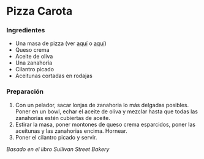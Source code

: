 # Pizza Carota

### Ingredientes

- Una masa de pizza (ver [aquí](pizza-pb.md) o [aquí](pizza-20min.md))
- Queso crema
- Aceite de oliva
- Una zanahoria
- Cilantro picado
- Aceitunas cortadas en rodajas

### Preparación

1. Con un pelador, sacar lonjas de zanahoria lo más delgadas posibles. Poner en un bowl, echar el aceite de oliva y mezclar hasta que todas las zanahorias estén cubiertas de aceite.
2. Estirar la masa, poner montones de queso crema esparcidos, poner las aceitunas y las zanahorias encima. Hornear.
3. Poner el cilantro picado y servir.

*Basado en el libro Sullivan Street Bakery*

